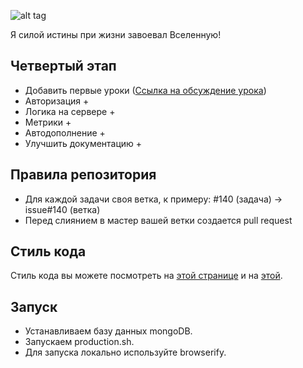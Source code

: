 ![alt tag](https://pp.vk.me/c627531/v627531334/3ddec/bgPfKBHgQJc.jpg)

Я силой истины при жизни завоевал Вселенную!

## Четвертый этап

* Добавить первые уроки ([Ссылка на обсуждение урока](https://docs.google.com/document/d/11pG8yQFYNeFR2hFFeJMdg4x_Gz9Y9tzPCQSjRbGSaH4/edit))
* Авторизация +
* Логика на сервере +
* Метрики + 
* Автодополнение +
* Улучшить документацию +

## Правила репозитория

* Для каждой задачи своя ветка, к примеру: #140 (задача) -> issue#140 (ветка)
* Перед слиянием в мастер вашей ветки создается pull request

## Стиль кода
Стиль кода вы можете посмотреть на [этой странице](http://nodeguide.ru/doc/felix/style/)
и на [этой](https://github.com/johnpapa/angular-styleguide).

## Запуск
* Устанавливаем базу данных mongoDB.
* Запускаем production.sh.
* Для запуска локально используйте browserify.
